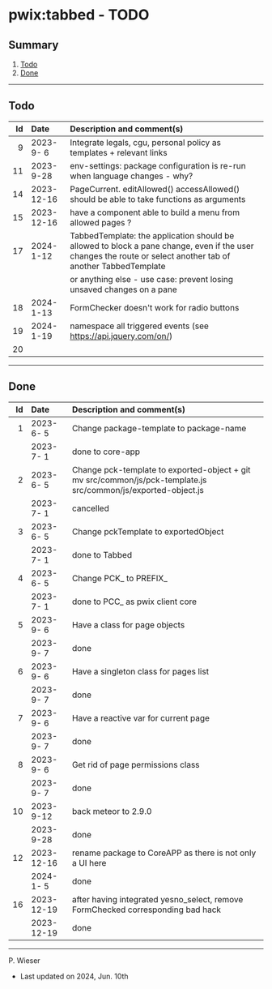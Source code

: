 # pwix:tabbed - TODO

## Summary

1. [Todo](#todo)
2. [Done](#done)

---
## Todo

|   Id | Date       | Description and comment(s) |
| ---: | :---       | :---                       |
|    9 | 2023- 9- 6 | Integrate legals, cgu, personal policy as templates + relevant links |
|   11 | 2023- 9-28 | env-settings: package configuration is re-run when language changes - why? |
|   14 | 2023-12-16 | PageCurrent. editAllowed() accessAllowed() should be able to take functions as arguments |
|   15 | 2023-12-16 | have a component able to build a menu from allowed pages ? |
|   17 | 2024- 1-12 | TabbedTemplate: the application should be allowed to block a pane change, even if the user changes the route or select another tab of another TabbedTemplate |
|      |            | or anything else - use case: prevent losing unsaved changes on a pane |
|   18 | 2024- 1-13 | FormChecker doesn't work for radio buttons |
|   19 | 2024- 1-19 | namespace all triggered events (see https://api.jquery.com/on/) |
|   20 |  |  |

---
## Done

|   Id | Date       | Description and comment(s) |
| ---: | :---       | :---                       |
|    1 | 2023- 6- 5 | Change package-template to package-name |
|      | 2023- 7- 1 | done to core-app |
|    2 | 2023- 6- 5 | Change pck-template to exported-object + git mv src/common/js/pck-template.js src/common/js/exported-object.js |
|      | 2023- 7- 1 | cancelled |
|    3 | 2023- 6- 5 | Change pckTemplate to exportedObject |
|      | 2023- 7- 1 | done to Tabbed |
|    4 | 2023- 6- 5 | Change PCK_ to PREFIX_ |
|      | 2023- 7- 1 | done to PCC_ as pwix client core |
|    5 | 2023- 9- 6 | Have a class for page objects |
|      | 2023- 9- 7 | done |
|    6 | 2023- 9- 6 | Have a singleton class for pages list |
|      | 2023- 9- 7 | done |
|    7 | 2023- 9- 6 | Have a reactive var for current page |
|      | 2023- 9- 7 | done |
|    8 | 2023- 9- 6 | Get rid of page permissions class |
|      | 2023- 9- 7 | done |
|   10 | 2023- 9-12 | back meteor to 2.9.0 |
|      | 2023- 9-28 | done |
|   12 | 2023-12-16 | rename package to CoreAPP as there is not only a UI here |
|      | 2024- 1- 5 | done |
|   16 | 2023-12-19 | after having integrated yesno_select, remove FormChecked corresponding bad hack |
|      | 2023-12-19 | done |

---
P. Wieser
- Last updated on 2024, Jun. 10th
